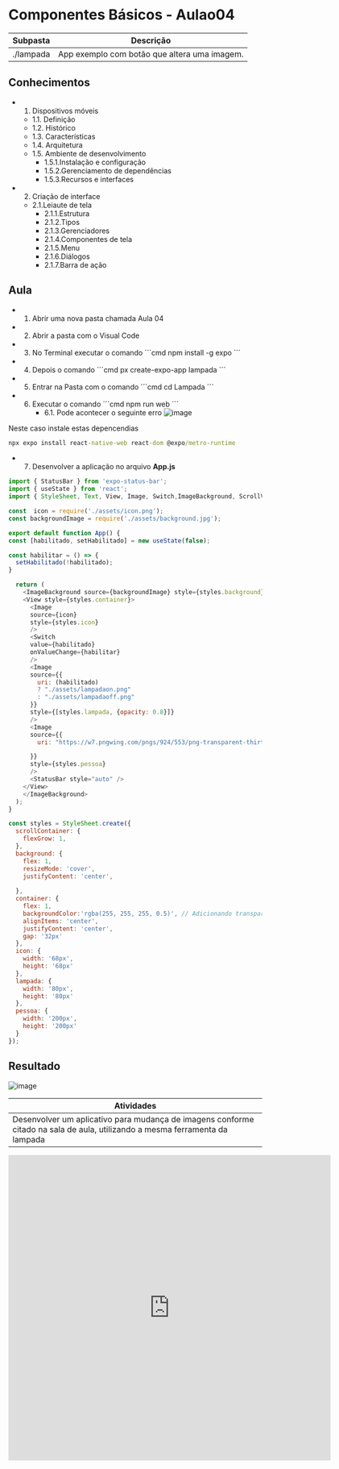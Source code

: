 # Componentes Básicos - Aulao04

|Subpasta|Descrição|
|-|-|
|./lampada|App exemplo com botão que altera uma imagem.|

## Conhecimentos
- 1. Dispositivos móveis
	- 1.1. Definição
	- 1.2. Histórico
	- 1.3. Características
	- 1.4. Arquitetura
	- 1.5. Ambiente de desenvolvimento
		- 1.5.1.Instalação e configuração
		- 1.5.2.Gerenciamento de dependências
		- 1.5.3.Recursos e interfaces
- 2. Criação de interface
	- 2.1.Leiaute de tela
		- 2.1.1.Estrutura
		- 2.1.2.Tipos
		- 2.1.3.Gerenciadores
		- 2.1.4.Componentes de tela
		- 2.1.5.Menu
		- 2.1.6.Diálogos
		- 2.1.7.Barra de ação


## Aula
 - 1. Abrir uma nova pasta chamada Aula 04
 - 2. Abrir a pasta com o Visual Code
 - 3. No Terminal executar o comando
     ´´´cmd
     npm install -g expo
     ´´´
- 4. Depois o comando
      ´´´cmd
     px create-expo-app lampada
     ´´´
- 5. Entrar na Pasta com o comando
      ´´´cmd
     cd Lampada
     ´´´
- 6. Executar o comando
     ´´´cmd
     npm run web
     ´´´
     - 6.1. Pode acontecer o seguinte erro
![image](https://github.com/wellifabio/senai2024/assets/156427878/12465ada-5a92-4e07-ab15-12303a19f6c3)

Neste caso instale estas depencendias
```cmd
npx expo install react-native-web react-dom @expo/metro-runtime 
```

- 7. Desenvolver a aplicação no arquivo **App.js**
```javascript
import { StatusBar } from 'expo-status-bar';
import { useState } from 'react';
import { StyleSheet, Text, View, Image, Switch,ImageBackground, ScrollView } from 'react-native';

const  icon = require('./assets/icon.png');
const backgroundImage = require('./assets/background.jpg');

export default function App() {
const [habilitado, setHabilitado] = new useState(false);

const habilitar = () => {
  setHabilitado(!habilitado);
}

  return (
    <ImageBackground source={backgroundImage} style={styles.background}>
    <View style={styles.container}>
      <Image
      source={icon}
      style={styles.icon}
      />
      <Switch
      value={habilitado}
      onValueChange={habilitar}
      />
      <Image
      source={{
        uri: (habilitado)
        ? "./assets/lampadaon.png"
        : "./assets/lampadaoff.png"
      }}
      style={[styles.lampada, {opacity: 0.8}]}
      />
      <Image
      source={{
        uri: "https://w7.pngwing.com/pngs/924/553/png-transparent-thirty-one-gift-idea-business-organization-plan-man-service-sticker-musician.png"

      }}
      style={styles.pessoa}
      />
      <StatusBar style="auto" />
    </View>
    </ImageBackground>
  );
}

const styles = StyleSheet.create({
  scrollContainer: {
    flexGrow: 1,
  },
  background: {
    flex: 1,
    resizeMode: 'cover',
    justifyContent: 'center',
    
  },
  container: {
    flex: 1,
    backgroundColor:'rgba(255, 255, 255, 0.5)', // Adicionando transparência ao contêiner
    alignItems: 'center',
    justifyContent: 'center',
    gap: '32px'
  },
  icon: {
    width: '68px',
    height: '68px'
  },
  lampada: {
    width: '80px',
    height: '80px'
  },
  pessoa: {
    width: '200px',
    height: '200px'
  }
});
```
## Resultado
![image](https://github.com/wellifabio/senai2024/assets/156427878/39f11149-add0-478e-99ad-1c8b037e2276)


|Atividades|
|-|
|Desenvolver um aplicativo para mudança de imagens conforme citado na sala de aula, utilizando a mesma ferramenta da lampada|

<iframe src="https://docs.google.com/forms/d/e/1FAIpQLSdcJQDJ5s6U4qzH1x48XUSttlrmLrFWmskk1ohtwr-qYbYWCQ/viewform?embedded=true" width="640" height="606" frameborder="0" marginheight="0" marginwidth="0">Carregando…</iframe>
